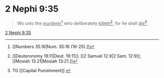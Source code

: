 # 2 Nephi 9:35

> Wo unto the <u>murderer</u>[^a] who deliberately <u>killeth</u>[^b], for he shall <u>die</u>[^c] .

[2 Nephi 9:35](https://www.churchofjesuschrist.org/study/scriptures/bofm/2-ne/9?lang=eng&id=p35#p35)


[^a]: [[Numbers 35.16|Num. 35:16 (16-25).]]
[^b]: [[Deuteronomy 19.11|Deut. 19:11]]; [[2 Samuel 12.9|2 Sam. 12:9]]; [[Mosiah 13.21|Mosiah 13:21.]]
[^c]: TG [[Capital Punishment]].
